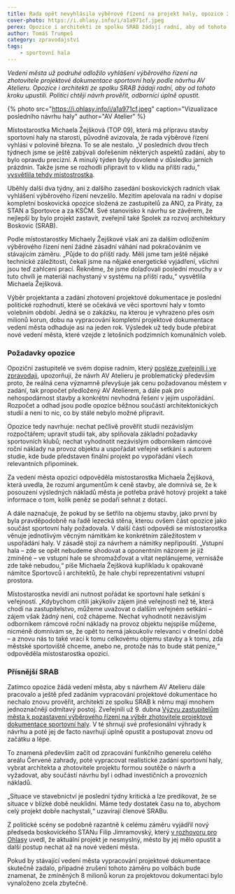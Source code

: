 ```yaml
---
title: Rada opět nevyhlásila výběrové řízení na projekt haly, opozice žádá záměr prověřit
cover-photo: https://i.ohlasy.info/i/a1a971cf.jpeg
perex: Opozice i architekti ze spolku SRAB žádají radní, aby od tohoto kroku upustili. Politici chtějí návrh prověřit, odborníci úplně opustit.
author: Tomáš Trumpeš
category: zpravodajství
tags:
    - sportovní hala
---
```



*Vedení města už podruhé odložilo vyhlášení výběrového řízení na zhotovitele projektové dokumentace sportovní haly podle návrhu AV Atelieru. Opozice i architekti ze spolku SRAB žádají radní, aby od tohoto kroku upustili. Politici chtějí návrh prověřit, odborníci úplně opustit.*

{% photo src="https://i.ohlasy.info/i/a1a971cf.jpeg" caption="Vizualizace posledního návrhu haly" author="AV Atelier" %}

Místostarostka Michaela Žejšková (TOP 09), která má přípravu stavby sportovní haly na starosti, původně avizovala, že rada výběrové řízení vyhlásí v polovině března. To se ale nestalo. „V posledních dvou třech týdnech jsme se ještě zabývali dořešením některých aspektů zadání, aby to bylo opravdu precizní. A minulý týden byly dovolené v důsledku jarních prázdnin. Takže jsme se rozhodli připravit to v klidu na příští radu,“ [vysvětlila tehdy místostrostka](https://ohlasy.info/clanky/2022/03/z-radnice-2.html).

Uběhly další dva týdny, ani z dalšího zasedání boskovických radních však vyhlášení výběrového řízení nevzešlo. Mezitím apelovala na radní v dopise kompletní boskovická opozice složená ze zastupitelů za ANO, za Piráty, za STAN a Sportovce a za KSČM. Své stanovisko k návrhu se závěrem, že nejlepší by bylo projekt zastavit, zveřejnil také Spolek za rozvoj architektury Boskovic (SRAB).

Podle místostarostky Michaely Žejškové však ani za dalším odložením výběrového řízení není žádné zásadní váhání nad pokračováním ve stávajícím záměru. „Půjde to do příští rady. Měli jsme tam ještě nějaké technické záležitosti, čekali jsme na nějaké energetické vyjádření, všichni jsou teď zahlceni prací. Řekněme, že jsme dolaďovali poslední mouchy a v tuto chvíli je materiál nachystaný v systému na příští radu,“ vysvětlila Michaela Žejšková.

Výběr projektanta a zadání zhotovení projektové dokumentace je poslední politické rozhodnutí, které se očekává ve věci sportovní haly v tomto volebním období. Jedná se o zakázku, na kterou je vyhrazeno přes osm milionů korun, dobu na vypracování kompletní projektové dokumentace vedení města odhaduje asi na jeden rok. Výsledek už tedy bude přebírat nové vedení města, které vzejde z letošních podzimních komunálních voleb.

### Požadavky opozice

Opoziční zastupitelé ve svém dopise radním, který [posléze zveřejnili i ve zpravodaji](https://www.boskovice.cz/assets/File.ashx?id_org=832&id_dokumenty=43777), upozorňují, že návrh AV Atelieru je problematický především proto, že reálná cena významně převyšuje jak cenu požadovanou městem v zadání, tak propočet předložený AV Atelierem, a dále pak pro nehospodárnost stavby a konkrétní nevhodná řešení v jejím uspořádání. Rozpočet a odhad jsou podle opozice běžnou součástí architektonických studií a není to nic, co by stále nebylo možné připravit. 

Opozice tedy navrhuje: nechat pečlivě prověřit studii nezávislým rozpočtářem; upravit studii tak, aby splňovala základní požadavky sportovních klubů; nechat vyhodnotit nezávislým odborníkem rámcové roční náklady na provoz objektu a uspořádat veřejné setkání s autorem studie, kde bude představen finální projekt po vypořádání všech relevantních připomínek.

Za vedení města opozici odpověděla místostarostka Michaela Žejšková, která uvedla, že rozumí argumentům k ceně stavby, ale domnívá se, že k posouzení výsledných nákladů města je potřeba právě hotový projekt a také informace o tom, kolik peněz se podaří sehnat z dotací. 

A dále naznačuje, že pokud by se šetřilo na objemu stavby, jako první by byla pravděpodobně na řadě lezecká stěna, kterou ovšem část opozice jako součást sportovní haly požadovala. V další části odpovědi se místostarostka věnuje jednotlivým věcným námitkám ke konkrétním záležitostem v uspořádání haly. V zásadě stojí za návrhem a námitky nepřipouští. „Vstupní hala – zde se opět nebudeme shodovat a oponentním názorem je již zmíněné – ve vstupní hale se shromažďovat a vítat neplánujeme, vernisáže zde také nebudou,“ píše Michaela Žejšková kupříkladu k opakované námitce Sportovců i architektů, že hale chybí reprezentativní vstupní prostora.

Místostarostka nevidí ani nutnost pořádat ke sportovní hale setkání s veřejností. „Kdybychom cítili jakýkoliv zájem jiné veřejnosti než té, která chodí na zastupitelstvo, můžeme uvažovat o dalším veřejném setkání – zájem však žádný není, což chápeme. Nechat vyhodnotit nezávislým odborníkem rámcové roční náklady na provoz objektu nejspíše můžeme, nicméně domnívám se, že opět to nemá jakoukoliv relevanci v dnešní době – a znovu nás to také vrací k tomu celkovému objemu stavby a k tomu, zda městské sportoviště chceme, anebo ne, protože nás to bude stát peníze,“ odpověděla místostarostka opozici.

### Přísnější SRAB

Zatímco opozice žádá vedení města, aby s návrhem AV Atelieru dále pracovalo a ještě před zadáním vypracování projektové dokumentace ho nechalo znovu prověřit, architekti ze spolku SRAB k němu mají mnohem jednoznačněji odmítavý postoj. Zveřejnili už 9. dubna [Výzvu zastupitelům města k pozastavení výběrového řízení na výběr zhotovitele projektové dokumentace sportovní haly](https://www.sraboskovice.cz/vyzva-zastupitelum-mesta-k-pozastaveni-vyberoveho-rizeni-na-vyber-zhotovitele-projektove). V té shrnují své profesionální výhrady k návrhu a poté jej de facto navrhují úplně opustit a postupovat znovu od začátku a lépe.

To znamená především začít od zpracování funkčního generelu celého areálu Červené zahrady, poté vypracovat realistické zadání sportovní haly, vybrat architekta a zhotovitele projektu formou soutěže o návrh a vyžadovat, aby součástí návrhu byl i odhad investičních a provozních nákladů.

„Situace ve stavebnictví je poslední týdny kritická a lze predikovat, že se situace v blízké době neuklidní. Máme tedy dostatek času na to, abychom celý projekt dobře nachystali,“ uzavírají členové SRABu.

Z politické scény se podobně razantně k celému záměru vyjádřil nový předseda boskovického STANu Filip Jimramovský, který [v rozhovoru pro Ohlasy](https://ohlasy.info/clanky/2022/03/rozhovor-jimramovsky.html) uvedl, že aktuální projekt je nesmyslný, město by jej mělo opustit a další postup nechat až na nové vedení města.

Pokud by stávající vedení města vypracování projektové dokumentace skutečně zadalo, případné zrušení tohoto záměru po volbách bude znamenat, že zmíněných 8 milionů korun za projektovou dokumentaci bylo vynaloženo zcela zbytečně.